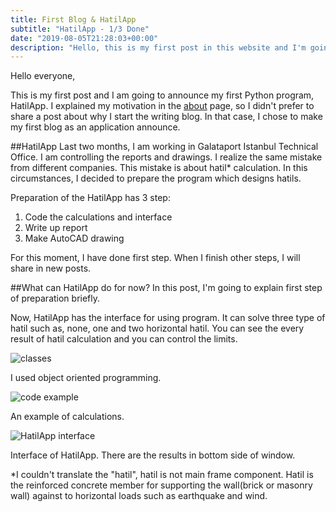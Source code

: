 ```yaml
---
title: First Blog & HatilApp
subtitle: "HatilApp - 1/3 Done"
date: "2019-08-05T21:28:03+00:00"
description: "Hello, this is my first post in this website and I'm going to announce HatilApp"
---
```


Hello everyone,

This is my first post and I am going to announce my first Python program, HatilApp.
I explained my motivation in the [about](https://alitalhaatici.com/about "Ali Talha Atici - About Page") page, so I didn't prefer to share a post about why I start the writing blog. In that case, I chose to make my first blog as an application announce.

##HatilApp
Last two months, I am working in Galataport Istanbul Technical Office. I am controlling the reports and drawings. I realize the same mistake from different companies. This mistake is about hatil* calculation. In this circumstances, I decided to prepare the program which designs hatils. 

Preparation of the HatilApp has 3 step:
1) Code the calculations and interface
2) Write up report
3) Make AutoCAD drawing

For this moment, I have done first step. When I finish other steps, I will share in new posts.

##What can HatilApp do for now?
In this post, I'm going to explain first step of preparation briefly.

Now, HatilApp has the interface for using program. It can solve three type of hatil such as, none, one and two horizontal hatil. You can see the every result of hatil calculation and you can control the limits.

![](/class.png "classes")

I used object oriented programming.

![](/code.png "code example")

An example of calculations.

![](/interface.png "HatilApp interface")

Interface of HatilApp. There are the results in bottom side of window.


*I couldn't translate the "hatil", hatil is not main frame component. Hatil is the reinforced concrete member for supporting the wall(brick or masonry wall) against to horizontal loads such as earthquake and wind.